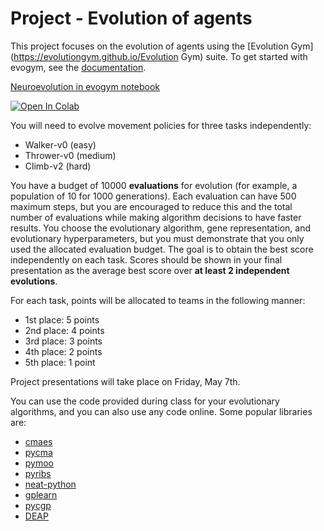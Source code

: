 # Project - Evolution of agents

This project focuses on the evolution of agents using the [Evolution Gym](https://evolutiongym.github.io/Evolution Gym) suite. To get started
with evogym, see the [documentation](https://evolutiongym.github.io/).

[Neuroevolution in evogym notebook](https://github.com/d9w/evolution/project/evogym.ipynb)

[![Open In Colab](https://colab.research.google.com/assets/colab-badge.svg)](https://colab.research.google.com/github/d9w/evolution/blob/master/project/evogym.ipynb)

You will need to evolve movement policies for three tasks independently:

+ Walker-v0 (easy)
+ Thrower-v0 (medium)
+ Climb-v2 (hard) 

You have a budget of 10000 **evaluations** for evolution (for example, a
population of 10 for 1000 generations).  Each evaluation can have 500 maximum
steps, but you are encouraged to reduce this and the total number of
evaluations while making algorithm decisions to have faster results.  You
choose the evolutionary algorithm, gene representation, and evolutionary
hyperparameters, but you must demonstrate that you only used the allocated
evaluation budget. The goal is to obtain the best score independently on each
task. Scores should be shown in your final presentation as the average best
score over **at least 2 independent evolutions**.

For each task, points will be allocated to teams in the following
manner:

+ 1st place: 5 points
+ 2nd place: 4 points
+ 3rd place: 3 points
+ 4th place: 2 points
+ 5th place: 1 point

Project presentations will take place on Friday, May 7th.

You can use the code provided during class for your evolutionary algorithms, and you can also use any code online. Some popular libraries are:

+ [cmaes](https://github.com/CyberAgentAILab/cmaes)
+ [pycma](https://github.com/CMA-ES/pycma)
+ [pymoo](https://pymoo.org/)
+ [pyribs](https://pyribs.org/)
+ [neat-python](https://github.com/CodeReclaimers/neat-python)
+ [gplearn](https://github.com/trevorstephens/gplearn)
+ [pycgp](https://github.com/scussatb/pyCGP)
+ [DEAP](https://github.com/DEAP/deap)
